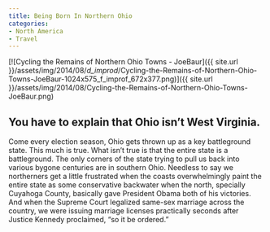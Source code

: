 ```yaml
---
title: Being Born In Northern Ohio
categories:
- North America
- Travel
---
```


[![Cycling the Remains of Northern Ohio Towns - JoeBaur]({{ site.url }}/assets/img/2014/08/_d_improd_/Cycling-the-Remains-of-Northern-Ohio-Towns-JoeBaur-1024x575_f_improf_672x377.png)]({{ site.url }}/assets/img/2014/08/Cycling-the-Remains-of-Northern-Ohio-Towns-JoeBaur.png)

## You have to explain that Ohio isn’t West Virginia.

Come every election season, Ohio gets thrown up as a key battleground state. This much is true. What isn’t true is that the entire state is a battleground. The only corners of the state trying to pull us back into various bygone centuries are in southern Ohio. Needless to say we northerners get a little frustrated when the coasts overwhelmingly paint the entire state as some conservative backwater when the north, specially Cuyahoga County, basically gave President Obama both of his victories. And when the Supreme Court legalized same-sex marriage across the country, we were issuing marriage licenses practically seconds after Justice Kennedy proclaimed, “so it be ordered.”
